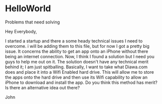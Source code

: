 # HelloWorld
Problems that need solving 

Hey Everybody, 

I started a startup and there a some heady technical issues I need to overcome. i will be adding them to this file, but for now I got a pretty big issue. It concerns the ability to get an app onto an iPhone without there being an internet connection. Now, I think I found a solution but I need you guys to help me out on it. The solution doesn't have any technical merit behind it; I am just spitballing. Basically, I want to take what Diawa.com does and  place it into a Wifi Enabled hard drive. This will allow me to store the apps onto the hard drive and then use its Wifi capability to allow an iPhone to download and install the app. Do you think this method has merit? Is there an alternative idea out there? 

John 
